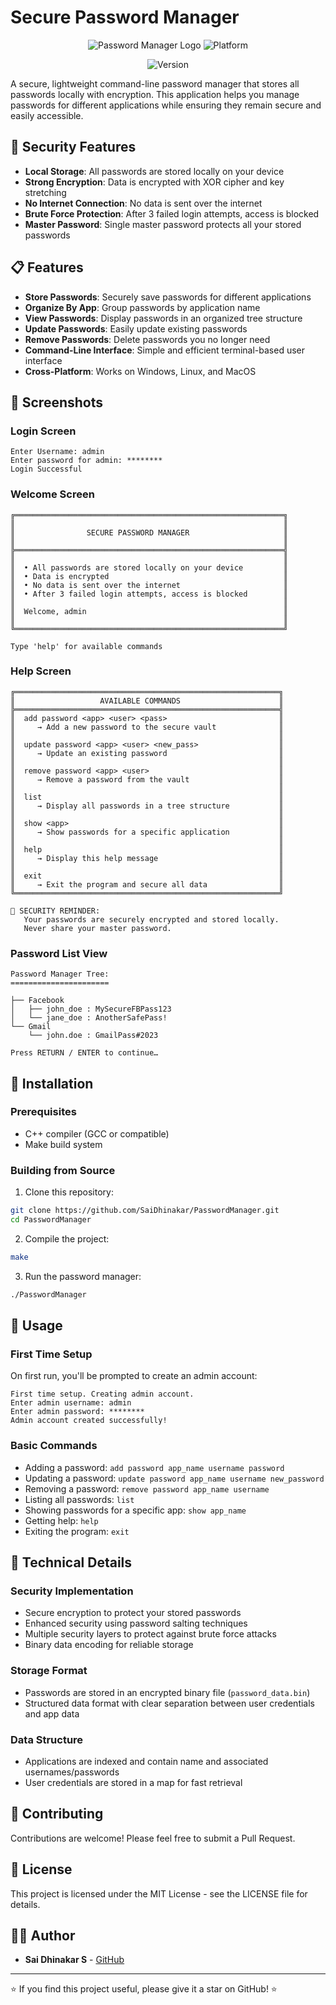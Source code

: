 # Secure Password Manager

<div align="center">

![Password Manager Logo](https://img.shields.io/badge/Security-Password%20Manager-blue)        ![Platform](https://img.shields.io/badge/platform-Linux%20%7C%20Windows%20%7C%20MacOS-lightgrey)

![Version](https://img.shields.io/badge/version-1.0.0-orange)

</div>

A secure, lightweight command-line password manager that stores all passwords locally with encryption. This application helps you manage passwords for different applications while ensuring they remain secure and easily accessible.

## 🔐 Security Features

- **Local Storage**: All passwords are stored locally on your device
- **Strong Encryption**: Data is encrypted with XOR cipher and key stretching
- **No Internet Connection**: No data is sent over the internet
- **Brute Force Protection**: After 3 failed login attempts, access is blocked
- **Master Password**: Single master password protects all your stored passwords

## 📋 Features

- **Store Passwords**: Securely save passwords for different applications
- **Organize By App**: Group passwords by application name
- **View Passwords**: Display passwords in an organized tree structure
- **Update Passwords**: Easily update existing passwords
- **Remove Passwords**: Delete passwords you no longer need
- **Command-Line Interface**: Simple and efficient terminal-based user interface
- **Cross-Platform**: Works on Windows, Linux, and MacOS

## 📸 Screenshots

### Login Screen

```
Enter Username: admin
Enter password for admin: ********
Login Successful
```

### Welcome Screen

```
╔════════════════════════════════════════════════════════════╗
║                                                            ║
║                SECURE PASSWORD MANAGER                     ║
║                                                            ║
╠════════════════════════════════════════════════════════════╣
║                                                            ║
║  • All passwords are stored locally on your device         ║
║  • Data is encrypted                                       ║
║  • No data is sent over the internet                       ║
║  • After 3 failed login attempts, access is blocked        ║
║                                                            ║
║  Welcome, admin                                            ║
║                                                            ║
╚════════════════════════════════════════════════════════════╝

Type 'help' for available commands
```

### Help Screen

```
╔═══════════════════════════════════════════════════════════╗
║                   AVAILABLE COMMANDS                      ║
╠═══════════════════════════════════════════════════════════╣
║  add password <app> <user> <pass>                         ║
║     → Add a new password to the secure vault              ║
║                                                           ║
║  update password <app> <user> <new_pass>                  ║
║     → Update an existing password                         ║
║                                                           ║
║  remove password <app> <user>                             ║
║     → Remove a password from the vault                    ║
║                                                           ║
║  list                                                     ║
║     → Display all passwords in a tree structure           ║
║                                                           ║
║  show <app>                                               ║
║     → Show passwords for a specific application           ║
║                                                           ║
║  help                                                     ║
║     → Display this help message                           ║
║                                                           ║
║  exit                                                     ║
║     → Exit the program and secure all data                ║
╚═══════════════════════════════════════════════════════════╝

🔐 SECURITY REMINDER:
   Your passwords are securely encrypted and stored locally.
   Never share your master password.
```

### Password List View

```
Password Manager Tree:
======================

├── Facebook
│   ├── john_doe : MySecureFBPass123
│   └── jane_doe : AnotherSafePass!
└── Gmail
    └── john.doe : GmailPass#2023

Press RETURN / ENTER to continue…
```

## 🚀 Installation

### Prerequisites

- C++ compiler (GCC or compatible)
- Make build system

### Building from Source

1. Clone this repository:

```bash
git clone https://github.com/SaiDhinakar/PasswordManager.git
cd PasswordManager
```

2. Compile the project:

```bash
make
```

3. Run the password manager:

```bash
./PasswordManager
```

## 📖 Usage

### First Time Setup

On first run, you'll be prompted to create an admin account:

```
First time setup. Creating admin account.
Enter admin username: admin
Enter admin password: ********
Admin account created successfully!
```

### Basic Commands

- Adding a password: `add password app_name username password`
- Updating a password: `update password app_name username new_password`
- Removing a password: `remove password app_name username`
- Listing all passwords: `list`
- Showing passwords for a specific app: `show app_name`
- Getting help: `help`
- Exiting the program: `exit`

## 🔧 Technical Details

### Security Implementation

- Secure encryption to protect your stored passwords
- Enhanced security using password salting techniques
- Multiple security layers to protect against brute force attacks
- Binary data encoding for reliable storage

### Storage Format

- Passwords are stored in an encrypted binary file (`password_data.bin`)
- Structured data format with clear separation between user credentials and app data

### Data Structure

- Applications are indexed and contain name and associated usernames/passwords
- User credentials are stored in a map for fast retrieval

## 🤝 Contributing

Contributions are welcome! Please feel free to submit a Pull Request.

## 📝 License

This project is licensed under the MIT License - see the LICENSE file for details.

## 👨‍💻 Author

- **Sai Dhinakar S** - [GitHub](https://github.com/SaiDhinakar)

---

⭐ If you find this project useful, please give it a star on GitHub! ⭐
